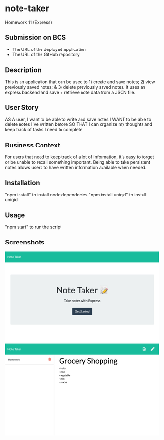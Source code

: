 # note-taker
Homework 11 (Express)

## Submission on BCS
* The URL of the deployed application
* The URL of the GitHub repository

## Description

This is an application that can be used to 1) create and save notes; 2) view previously saved notes; & 3) delete previously saved notes. It uses an express backend and save + retrieve note data from a JSON file.

## User Story

AS A user, I want to be able to write and save notes
I WANT to be able to delete notes I've written before
SO THAT I can organize my thoughts and keep track of tasks I need to complete

## Business Context

For users that need to keep track of a lot of information, it's easy to forget or be unable to recall something important. Being able to take persistent notes allows users to have written information available when needed.

## Installation
"npm install" to install node dependecies
"npm install uniqid" to install uniqid

## Usage
"npm start" to run the script

## Screenshots
![App Screenshot](public/assets/images/1.png)
![App Screenshot](public/assets/images/2.png)
